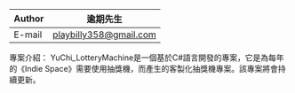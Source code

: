 |Author|逾期先生|
|---|---
|E-mail|playbilly358@gmail.com

專案介紹：
YuChi_LotteryMachine是一個基於C#語言開發的專案，它是為每年的《Indie Space》需要使用抽獎機，而產生的客製化抽獎機專案。該專案將會持續更新。

